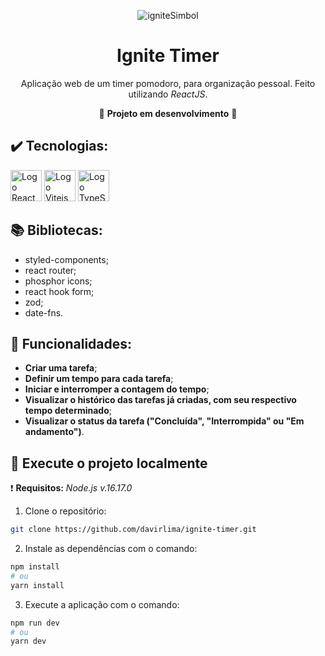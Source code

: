 <div align="center">

![igniteSimbol](https://user-images.githubusercontent.com/97968740/186955921-1b90c5cb-547d-40ab-ad9d-8ef4cc47fefc.svg)

# Ignite Timer

Aplicação web de um timer pomodoro, para organização pessoal. Feito utilizando *ReactJS*.

<!-- :link: <https://ignite-timer-davirlima.vercel.app/> :link: -->
:construction: __Projeto em desenvolvimento__ :construction:

</div>

## :heavy_check_mark: Tecnologias:

<div>
  <img 
    height="50px"
    src="https://cdn.jsdelivr.net/gh/devicons/devicon/icons/react/react-original.svg"
    alt="Logo React"
  />
  <img
      height="50px"
      src="https://vitejs.dev/logo-with-shadow.png"
      alt="Logo Vitejs"
  />
  <img 
    height="50px"
    src="https://cdn.jsdelivr.net/gh/devicons/devicon/icons/typescript/typescript-original.svg"
    alt="Logo TypeScript"
  />
</div>

## :books: Bibliotecas:

- styled-components;
- react router;
- phosphor icons;
- react hook form;
- zod;
- date-fns.

## :hammer: Funcionalidades:

- **Criar uma tarefa**;
- **Definir um tempo para cada tarefa**;
- **Iniciar e interromper a contagem do tempo**;
- **Visualizar o histórico das tarefas já criadas, com seu respectivo tempo determinado**;
- **Visualizar o status da tarefa ("Concluída", "Interrompida" ou "Em andamento")**.

## :open_file_folder: Execute o projeto localmente

:heavy_exclamation_mark: **Requisitos:** *Node.js v.16.17.0*

1. Clone o repositório:

 ~~~bash
 git clone https://github.com/davirlima/ignite-timer.git
 ~~~
 
2. Instale as dependências com o comando:

  ~~~bash
  npm install
  # ou
  yarn install
  ~~~
  
3. Execute a aplicação com o comando:

  ~~~bash
  npm run dev
  # ou
  yarn dev
  ~~~
<!--
## :computer: Interfaces:

<div align="center">
  <img
   src="https://user-images.githubusercontent.com/97968740/186976072-99c0eb02-235e-4eb3-bfd9-b9ca1dc4fbd7.png"
   alt="Interface da Aplicação To do List, tema light, em Desktop e Laptop"
   width=74%
  />
  <img
   src="https://user-images.githubusercontent.com/97968740/186976329-70cdab9a-4473-47e0-b0d2-a7d8cfd63803.png"
   alt="Interface da Aplicação To do List, tema light, em Mobile"
   width=25%
  />
  <img
   src="https://user-images.githubusercontent.com/97968740/186976587-693d3f77-abbf-4970-b7c7-a3c41173b63a.png"
   alt="Interface da Aplicação To do List, tema dark, em Desktop e Laptop"
   width=74%
  />
  <img
   src="https://user-images.githubusercontent.com/97968740/186976411-32f34e92-f6ae-4d33-9480-6ced1ae7f59c.png"
   alt="Interface da Aplicação To do List, tema dark, em Desktop e Laptop"
   width=25%
  />
  <img
   src="https://user-images.githubusercontent.com/97968740/186977015-fb8fc144-fa5a-489c-beff-7b2114fb9f7a.gif"
   alt="GIF demonstrativo da aplicação"
   width=99%
   align="center"
  />
</div>
-->
